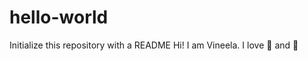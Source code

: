 # hello-world
Initialize this repository with a README
Hi!
I am Vineela.
I love :dancer: and :pizza:
